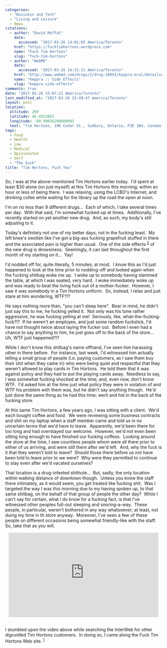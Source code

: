 ```yaml
---
categories:
  - "Business and Tech"
  - "Living and Leisure"
  - News
citations:
  - author: "David Moffat"
    date:
      accessed: "2017-03-26 14:01:03 America/Toronto"
    href: "https://fucktimhortons.wordpress.com"
    name: "Fuck Tim Hortons"
    slug: "fuck-tim-hortons"
  - author: "WebMD"
    date:
      accessed: "2017-03-26 14:31:11 America/Toronto"
    href: "http://www.webmd.com/drugs/2/drug-18053/keppra-oral/details#side-effects"
    name: "Keppra :: Side Effects"
    slug: "keppra-side-effects"
comments: true
date: "2017-03-26 15:07:22 America/Toronto"
last_modified_at: "2017-03-26 15:49:47 America/Toronto"
layout: post
location:
  altitude: 260
  latitude: 46.4922063
  longitude: -80.99056200000001
  text: "Tim Hortons, 196 Cedar St., Sudbury, Ontario, P3E 1B4, Canada"
tags:
  - Food
  - Health
  - Law
  - Medical
  - Opinionated
  - Self
  - "The Suck"
title: "Tim Hortons, Fuck You"
---
```


So, I was at the above-mentioned Tim Hortons earlier today.&nbsp; I'd spent at least $30 alone (on just myself) at this Tim Hortons this morning; within an hour or
less of being there.&nbsp; I was relaxing, using the LCBO's Internet, and drinking cofee while waiting for the library up the road the open at noon.

I'm on no less than 9 different drugs&hellip;&nbsp; Each of which, I take several times per day.&nbsp; With that said, I'm somewhat fucked-up at times.&nbsp;
Additionally, I've recently started on yet another new drug.&nbsp; And, as such, my body's still adjusting to it.

Today's definitely not one of my better days; not in the fucking least.&nbsp; My left knee's swollen like I've got a big-ass fucking grapefruit stuffed in there and
the associated pain is higher than usual.&nbsp; One of the side effects<sup> <a href="#cite-keppra-side-effects" rel="me" title="">2</a></sup> of the new drug is
drowsiness.&nbsp; Seemingly, it can last throughout the first month of my starting on it&hellip;&nbsp; Yay!

I'd nodded off for, quite literally, 5 minutes; at most.&nbsp; I know this as I'd just happened to look at the time prior to nodding-off and looked again when the
fucking shitbag woke me up.&nbsp; I woke up to somebody having slammed the table, at which I was seated, very hard.&nbsp; I woke immediately woke up and was ready to
beat the living fuck out of a mother-fucker.&nbsp; However, I saw it was somebody in a Tim Hortons uniform.&nbsp; So, instead, I relax and just stare at him
wondering, WTF?!?

He says nothing more than, &quot;you can't sleep here&quot;.&nbsp; Bear in mind, he didn't just say this to me, he fucking yelled it.&nbsp; Not only was his tone
rather aggressive, he was fucking yelling at me!&nbsp; Seriously, like, what-the-fucking-fuck?!?&nbsp; If he weren't an employee, and just some random fuckstick, I'd
have not thought twice about laying the fucker out.&nbsp; Before I even had a chance to say anything to him, he just goes off to the back of the store&hellip;&nbsp;
Uh, WTF just happened?!?

While I don't know this shitbag's name offhand, I've seen him harassing other in there before.&nbsp; For instance, last week, I'd witnessed him actually telling a
small group of people (i.e. paying customers, as I saw them buy their shit when they came in) who were being quiet and respectful that they weren't allowed to play
cards in Tim Hortons.&nbsp; He told them that it was against policy and they had to put the playing cards away.&nbsp; Needless to say, I was somewhat fucking shocked
at the time; and, even now, don't know WTF.&nbsp; I'd asked him at the time just what policy they were in violation of and WTF his problem with them was, but he
didn't say anything though.&nbsp; He'd just done the same thing as he had this time; went and hid in the back of the fucking store.

At this same Tim Hortons, a few years ago, I was sitting with a client.&nbsp; We'd each bought coffee and food.&nbsp; We were reviewing some business contracts and
shit on my laptop when a staff member came and told us in no uncertain terms that we'd have to leave.&nbsp; Apparently, we'd been there for too long and had
overstayed our welcome.&nbsp; However, we'd not even been sitting long enough to have finished our fucking coffess.&nbsp; Looking around the store at the time, I saw
countless people whom were all there prior to either of us arriving, and were still there after we'd left.&nbsp; And, why the fuck is it that they weren't told to
leave?&nbsp; Should those there before us not have been told to leave prior to we were?&nbsp; Why were they permitted to continue to stay even after we'd vacated
ourselves?

That location is a drug-infested shithole&hellip;&nbsp; But, sadly, the only location within walking distance of downtown though.&nbsp; Unless you know the staff
there intimately, as it would seem, you get treated like fucking shit.&nbsp; Was I targeted the way I was this morning due to my having spoken up, to that same
shitbag, on the behalf of that group of people the other day?&nbsp; While I can't say for certain, what I do know for a fucking fact, is that I've witnessed other
peoples full-out sleeping and snoring-a-way.&nbsp; These people, in particular, weren't bothered in any way whatsoever; at least, not duing my time in th store
anyway.&nbsp; Moreover, I've seen a few of these people on different occasions being somewhat friendly-like with the staff.&nbsp; So, take that as you will.

<iframe allowfullscreen height="271" src="https://www.youtube-nocookie.com/embed/aUF-Bbf3iwg?rel=0" style="border: none; display: block; margin-left: auto; margin-right: auto;" width="482"></iframe>

&nbsp;<br />
I stumbled upon the video above while searching the InterWeb for other digruntled Tim Hortons customers.&nbsp; In doing so, I came along the Fuck Tim Hortons Web
site. <sup> <a href="#cite-fuck-tim-hortons" rel="me" title="">1</a></sup>
